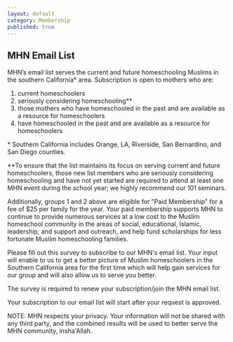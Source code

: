 ```yaml
---
layout: default
category: Membership
published: true
---
```


## MHN Email List

MHN’s email list serves the current and future homeschooling Muslims in the southern California\* area. Subscription is open to mothers who are:

1. current homeschoolers
2. seriously considering homeschooling\*\*
3. those mothers who have homeschooled in the past and are available as a resource for homeschoolers
4. have homeschooled in the past and are available as a resource for homeschoolers

\* Southern California includes Orange, LA, Riverside, San Bernardino, and San Diego counties.

\*\*To ensure that the list maintains its focus on serving current and future homeschoolers, those new list members who are seriously considering homeschooling and have not yet started are required to attend at least one MHN event during the school year; we highly recommend our 101 seminars.

Additionally, groups 1 and 2 above are eligible for "Paid Membership" for a fee of $25 per family for the year. Your paid membership supports MHN to continue to provide numerous services at a low cost to the Muslim homeschool community in the areas of social, educational, Islamic, leadership, and support and outreach, and help fund scholarships for less fortunate Muslim homeschooling families.

Please fill out this survey to subscribe to our MHN's email list. Your input will enable to us to get a better picture of Muslim homeschoolers in the Southern California area for the first time which will help gain services for our group and will also allow us to serve you better. 

The survey is required to renew your subscription/join the MHN email list.

Your subscription to our email list will start after your request is approved.  

NOTE: MHN respects your privacy. Your information will not be shared with any third party, and the combined results will be used to better serve the MHN community, insha'Allah.
<script type="text/javascript" src="http://form.jotform.us/jsform/41378137793161"></script>

